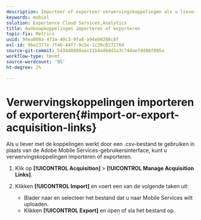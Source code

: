 ```yaml
---
description: Importeer of exporteer verwervingskoppelingen als u liever met de koppelingen werkt met een CSV-bestand in plaats van de gebruikersinterface van Adobe Mobile Services te gebruiken.
keywords: mobiel
solution: Experience Cloud Services,Analytics
title: Aankoopkoppelingen importeren of exporteren
topic-fix: Metrics
uuid: 94ea008a-473a-40c3-9fa8-a94eb0208c8f
exl-id: 9be2377e-7f46-44f7-9c5e-1c20c617276d
source-git-commit: 5434d8809aac11b4ad6dd1a3c74dae7dd98f095a
workflow-type: tm+mt
source-wordcount: '95'
ht-degree: 2%

---
```


# Verwervingskoppelingen importeren of exporteren{#import-or-export-acquisition-links}

Als u liever met de koppelingen werkt door een .csv-bestand te gebruiken in plaats van de Adobe Mobile Services-gebruikersinterface, kunt u verwervingskoppelingen importeren of exporteren.

1. Klik op **[!UICONTROL Acquisition]** > **[!UICONTROL Manage Acquisition Links]**.
1. Klikken **[!UICONTROL Import]** en voert een van de volgende taken uit:

   * Blader naar en selecteer het bestand dat u naar Mobile Services wilt uploaden.
   * Klikken **[!UICONTROL Export]** en open of sla het bestand op.
